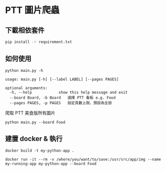 # PTT 圖片爬蟲

## 下載相依套件
```bash
pip install -r requirement.txt
```

## 如何使用
```
python main.py -h

usage: main.py [-h] [--label LABEL] [--pages PAGES]

optional arguments:
  -h, --help            show this help message and exit
  --board Board, -b Board   選擇 PTT 看板 e.g. Food
  --pages PAGES, -p PAGES   設定頁數上限，預設為全部
```

爬取 PTT 美食版所有圖片
```
python main.py --board Food
```

## 建置 docker & 執行
```
docker build -t my-python-app .

docker run -it --rm -v /where/you/want/to/save:/usr/src/app/img --name my-running-app my-python-app --board Food
```

